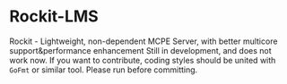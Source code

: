 # Rockit-LMS
Rockit - Lightweight, non-dependent MCPE Server, with better multicore support&performance enhancement
Still in development, and does not work now. If you want to contribute, coding styles should be united with `GoFmt` or similar tool. Please run before committing.
